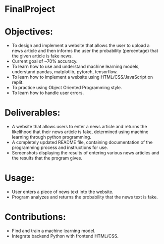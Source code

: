 # FinalProject

# Objectives:
- To design and implement a website that allows the user to upload a news article and then informs the user the probability (percentage) that 
  the given article is fake news. 
- Current goal of ~70% accuracy. 
- To learn how to use and understand machine learning models, understand pandas, matplotlib, pytorch, tensorflow. 
- To learn how to implement a website using HTML/CSS/JavaScript on replit. 
- To practice using Object Oriented Programming style. 
- To learn how to handle user errors. 

# Deliverables:
- A website that allows users to enter a news article and returns the likelihood that their news article is fake, determined using machine learning through python programming. 
- A completely updated README file, containing documentation of the programming process and instructions for use. 
- Screenshots displaying the results of entering various news articles and the results that the program gives. 

# Usage:
- User enters a piece of news text into the website.
- Program analyzes and returns the probability that the news text is fake.

# Contributions:
- Find and train a machine learning model.
- Integrate backend Python with frontend HTML/CSS.
